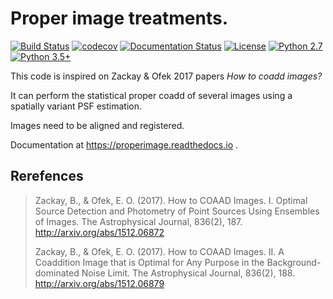 # Proper image treatments.

[![Build Status](https://travis-ci.org/toros-astro/ProperImage.svg?branch=master)](https://travis-ci.org/toros-astro/ProperImage)
[![codecov](https://codecov.io/gh/toros-astro/ProperImage/branch/master/graph/badge.svg)](https://codecov.io/gh/toros-astro/ProperImage)
[![Documentation Status](https://readthedocs.org/projects/properimage/badge/?version=latest)](http://properimage.readthedocs.io/en/latest/?badge=latest)
[![License](https://img.shields.io/badge/License-MIT-blue.svg)](https://tldrlegal.com/license/mit-license)
[![Python 2.7](https://img.shields.io/badge/python-2.7-blue.svg)](https://badge.fury.io/py/feets)
[![Python 3.5+](https://img.shields.io/badge/python-3.5+-blue.svg)](https://badge.fury.io/py/feets)

This code is inspired on Zackay & Ofek 2017 papers *How to coadd images?*

It can perform the statistical proper coadd of several images using a spatially
variant PSF estimation.

Images need to be aligned and registered.

Documentation at https://properimage.readthedocs.io .

## Rerefences

> Zackay, B., & Ofek, E. O. (2017). How to COAAD Images. I. Optimal Source Detection and Photometry of Point Sources Using Ensembles of Images. The Astrophysical Journal, 836(2), 187. http://arxiv.org/abs/1512.06872
>
> Zackay, B., & Ofek, E. O. (2017). How to COAAD Images. II. A Coaddition Image that is Optimal for Any Purpose in the Background-dominated Noise Limit. The Astrophysical Journal, 836(2), 188. http://arxiv.org/abs/1512.06879
